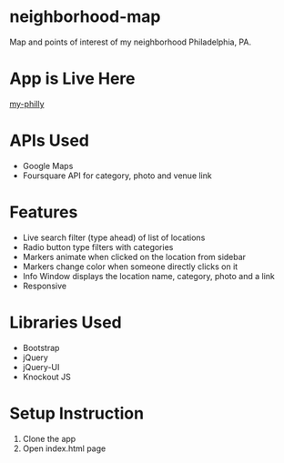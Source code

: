 # neighborhood-map
Map and points of interest of my neighborhood Philadelphia, PA.

# App is Live Here
[my-philly](https://myphilly.herokuapp.com/)

# APIs Used

- Google Maps
- Foursquare API for category, photo and venue link

# Features

- Live search filter (type ahead) of list of locations
- Radio button type filters with categories
- Markers animate when clicked on the location from sidebar
- Markers change color when someone directly clicks on it
- Info Window displays the location name, category, photo and a link
- Responsive

# Libraries Used

- Bootstrap
- jQuery
- jQuery-UI
- Knockout JS

# Setup Instruction
1. Clone the app
2. Open index.html page
